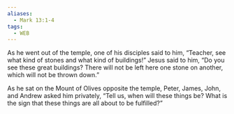 ```yaml
---
aliases:
  - Mark 13:1-4
tags:
  - WEB
---
```

As he went out of the temple, one of his disciples said to him, “Teacher, see what kind of stones and what kind of buildings!” Jesus said to him, “Do you see these great buildings? There will not be left here one stone on another, which will not be thrown down.”

As he sat on the Mount of Olives opposite the temple, Peter, James, John, and Andrew asked him privately, “Tell us, when will these things be? What is the sign that these things are all about to be fulfilled?”